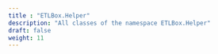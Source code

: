 ```yaml
---
title : "ETLBox.Helper"
description: "All classes of the namespace ETLBox.Helper"
draft: false
weight: 11
---
```

